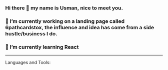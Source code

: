 ### Hi there 👋 my name is Usman, nice to meet you. 

### 🔭 I’m currently working on a landing page called 6pathcardstox, the influence and idea has come from a side hustle/business I do. 
### 🌱 I’m currently learning React


---

Languages and Tools:

<!--
**MohammedUsman-hub/MohammedUsman-hub** is a ✨ _special_ ✨ repository because its `README.md` (this file) appears on your GitHub profile.

Here are some ideas to get you started:
### 📫 How to reach me: usman_dev23@outlook.com
### ⚡ Fun fact: I do bjj

- 👯 I’m looking to collaborate on ...
- 🤔 I’m looking for help with ...
- 💬 Ask me about ...
-->
